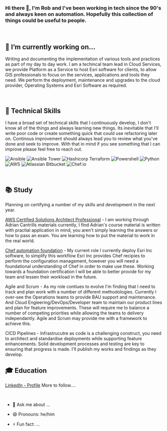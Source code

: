 ### Hi there 👋, I'm Rob and I've been working in tech since the 90's and always keen on automation. Hopefully this collection of things could be useful to people.

<br>

## 🔭 I’m currently working on...
Writing and documenting the implementation of various tools and practices as part of my day to day work. I am a techincal team lead in Cloud Services, we provide Platform as a Service to host Esri software for clients, to allow GIS professionals to focus on the services, applications and tools they need.
We perform the deployment, maintenance and upgrades to the cloud provider, Operating Systems and Esri Software as required.

<br>

## 🌱 Technical Skills
I have a broad set of technical skills that I continuously develop, I don't know all of the things and always learning new things. Its inevitable that I'll write poor code or create something quick that could use refactoring later on. Continous improvement should always lead you to review what you've done and seek to improve. With that in mind if you see something that I can improve please feel free to reach out.
<br>

 ![Ansible](https://img.shields.io/badge/ansible-ee0000?style=for-the-badge&logo=ansible&logoColor=black)
 ![Ansible Tower](https://img.shields.io/badge/ansible_tower-ee0000?style=for-the-badge&logo=ansible&logoColor=black)
 ![Hashicorp Terraform](https://img.shields.io/badge/terraform-7b42bc?style=for-the-badge&logo=terraform&logoColor=black)
 ![Powershell](https://img.shields.io/badge/powershell-5391fe?style=for-the-badge&logo=powershell&logoColor=black)
 ![Python](https://img.shields.io/badge/python-3776ab?style=for-the-badge&logo=python&logoColor=yellow)
 ![AWS](https://img.shields.io/badge/aws-ff9900?style=for-the-badge&logo=amazonaws&logoColor=white)
 ![Atlassian Bitbucket](https://img.shields.io/badge/bitbucket-0052cc?style=for-the-badge&logo=bitbucket&logoColor=white)
 ![Chef.io](https://img.shields.io/badge/chef.io-ffffff?style=for-the-badge&logo=chef&logoColor=f09820)

<br>

## :books: Study

Planning on certifying a number of my skills and development in the next year.

[AWS Certified Solutions Architect Professional](https://learn.cantrill.io/p/aws-certified-solutions-architect-professional) - I am working through Adrian Cantrills materials currently, I find Adrian's course material is written with practial application in mind, you aren't simply learning the answers or how to pass an exam. You are learning how to put the material to work in the real world.

[Chef automation foundation](https://learn.chef.io/) - My current role I currently deploy Esri Inc software, to simplify this workflow Esri Inc provides Chef recipies to perform the configuration management, however you will need a foundational understanding of Chef in order to make use these. Working towards a foundation certification I will be able to better provide for my team and lessen their workload in the future.

Agile and Scrum - As my role contiues to evolve I'm finding that I need to track and plan work with a number of different methodologies. Currently I over-see the Operations teams to provide BAU support and maintenance. And Cloud Engieering/DevOps/Developer team to maintain our product lines and plan for feature improvements. These will require me to balance a number of competing priorities while allowing the teams to delivery independantly. Agile and Scrum may provide me with a framework to achieve this.

CICD Pipelines - Infrastrucutre as code is a challenging construct, you need to architect and standardise deployments while supporting feature enhancements. Solid development processes and testing are key to ensuring that progress is made. I'll publish my works and findings as they develop.

## :mortar_board: Education
[LinkedIn - Profile](https://www.linkedin.com/in/robert-l-31a3a323/)
More to follow....

<br>

- 💬 Ask me about ...


- 😄 Pronouns: he/him


- ⚡ Fun fact: ...

<!--
**roblangford/roblangford** is a ✨ _special_ ✨ repository because its `README.md` (this file) appears on your GitHub profile.

Here are some ideas to get you started:

- 🔭 I’m currently working on ...
- 🌱 I’m currently learning ...
- 👯 I’m looking to collaborate on ...
- 🤔 I’m looking for help with ...
- 💬 Ask me about ...
- 📫 How to reach me: ...
- 😄 Pronouns: ...
- ⚡ Fun fact: ...

Emojii Cheat Sheet: https://www.webfx.com/tools/emoji-cheat-sheet/
Github Markdown : https://github.github.com/gfm/
Shields : https://img.shields.io

Simple icons : https://simpleicons.org/?q=ansible
Simple Icons Usage : https://github.com/simple-icons/simple-icons

Icons List: 
logo_slug : https://github.com/simple-icons/simple-icons/blob/develop/slugs.md
Python : https://img.shields.io/badge/python-3776ab?style=for-the-badge&logo=python&logoColor=yellow

Generates a coloured block containing text
URL - <https://img.shields.io/badge/{text}-<######>
Add a logo from Simple Icons:
?style=for-the-badge - https://shields.io/#styles
&logo=[logo_slug] - https://github.com/simple-icons/simple-icons/blob/develop/slugs.md
&logoColor=<######>

Python : #3776AB - banner colour
Ansible : #EE0000 - banner colour
Terraform : #7B42BC - banner colour
Powershell : #5391FE - banner colour
AWS : #232F3E - banner colour
Atlassian : #0052CC - banner colour
Chef : #F09820 - banner colour


Guidance profile: https://raw.githubusercontent.com/asiasharif/asiasharif/main/README.md


-->
